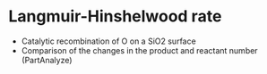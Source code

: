 # Langmuir-Hinshelwood rate
* Catalytic recombination of O on a SiO2 surface
* Comparison of the changes in the product and reactant number (PartAnalyze)
